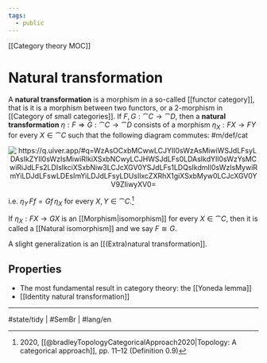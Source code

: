```yaml
---
tags:
  - public
---
```

[[Category theory MOC]]
# Natural transformation

A **natural transformation** is a morphism in a so-called [[functor category]],
that is it is a morphism between two functors,
or a 2-morphism in [[Category of small categories]].
If $F, G : \cat C \to \cat D$, then a **natural transformation** $\eta : F \Rightarrow G : \cat C \to \cat D$
consists of a morphism $\eta_{X} : FX \to FY$ for every $X \in \cat C$
such that the following diagram commutes: #m/def/cat 

<p align="center"><img align="center" src="https://i.upmath.me/svg/%0A%5Cusetikzlibrary%7Bcalc%7D%0A%5Cusetikzlibrary%7Bdecorations.pathmorphing%7D%0A%5Ctikzset%7Bcurve%2F.style%3D%7Bsettings%3D%7B%231%7D%2Cto%20path%3D%7B(%5Ctikztostart)%0A%20%20%20%20..%20controls%20(%24(%5Ctikztostart)!%5Cpv%7Bpos%7D!(%5Ctikztotarget)!%5Cpv%7Bheight%7D!270%3A(%5Ctikztotarget)%24)%0A%20%20%20%20and%20(%24(%5Ctikztostart)!1-%5Cpv%7Bpos%7D!(%5Ctikztotarget)!%5Cpv%7Bheight%7D!270%3A(%5Ctikztotarget)%24)%0A%20%20%20%20..%20(%5Ctikztotarget)%5Ctikztonodes%7D%7D%2C%0A%20%20%20%20settings%2F.code%3D%7B%5Ctikzset%7Bquiver%2F.cd%2C%231%7D%0A%20%20%20%20%20%20%20%20%5Cdef%5Cpv%23%231%7B%5Cpgfkeysvalueof%7B%2Ftikz%2Fquiver%2F%23%231%7D%7D%7D%2C%0A%20%20%20%20quiver%2F.cd%2Cpos%2F.initial%3D0.35%2Cheight%2F.initial%3D0%7D%0A%25%20TikZ%20arrowhead%2Ftail%20styles.%0A%5Ctikzset%7Btail%20reversed%2F.code%3D%7B%5Cpgfsetarrowsstart%7Btikzcd%20to%7D%7D%7D%0A%5Ctikzset%7B2tail%2F.code%3D%7B%5Cpgfsetarrowsstart%7BImplies%5Breversed%5D%7D%7D%7D%0A%5Ctikzset%7B2tail%20reversed%2F.code%3D%7B%5Cpgfsetarrowsstart%7BImplies%7D%7D%7D%0A%25%20TikZ%20arrow%20styles.%0A%5Ctikzset%7Bno%20body%2F.style%3D%7B%2Ftikz%2Fdash%20pattern%3Don%200%20off%201mm%7D%7D%0A%25%20https%3A%2F%2Fq.uiver.app%2F%23q%3DWzAsOCxbMCwwLCJYIl0sWzAsMiwiWSJdLFsyLDAsIkZYIl0sWzIsMiwiRlkiXSxbNCwyLCJHWSJdLFs0LDAsIkdYIl0sWzYsMCwiRiJdLFs2LDIsIkciXSxbNiw3LCJcXGV0YSJdLFs1LDQsIkdmIl0sWzIsMywiRmYiLDJdLFswLDEsImYiLDJdLFsyLDUsIlxcZXRhX1giXSxbMyw0LCJcXGV0YV9ZIiwyXV0%3D%0A%5Cbegin%7Btikzcd%7D%5Bampersand%20replacement%3D%5C%26%5D%0A%09X%20%5C%26%5C%26%20FX%20%5C%26%5C%26%20GX%20%5C%26%5C%26%20F%20%5C%5C%0A%09%5C%5C%0A%09Y%20%5C%26%5C%26%20FY%20%5C%26%5C%26%20GY%20%5C%26%5C%26%20G%0A%09%5Carrow%5B%22f%22'%2C%20from%3D1-1%2C%20to%3D3-1%5D%0A%09%5Carrow%5B%22%7B%5Ceta_X%7D%22%2C%20from%3D1-3%2C%20to%3D1-5%5D%0A%09%5Carrow%5B%22Ff%22'%2C%20from%3D1-3%2C%20to%3D3-3%5D%0A%09%5Carrow%5B%22Gf%22%2C%20from%3D1-5%2C%20to%3D3-5%5D%0A%09%5Carrow%5B%22%5Ceta%22%2C%20from%3D1-7%2C%20to%3D3-7%5D%0A%09%5Carrow%5B%22%7B%5Ceta_Y%7D%22'%2C%20from%3D3-3%2C%20to%3D3-5%5D%0A%5Cend%7Btikzcd%7D%0A#invert" alt="https://q.uiver.app/#q=WzAsOCxbMCwwLCJYIl0sWzAsMiwiWSJdLFsyLDAsIkZYIl0sWzIsMiwiRlkiXSxbNCwyLCJHWSJdLFs0LDAsIkdYIl0sWzYsMCwiRiJdLFs2LDIsIkciXSxbNiw3LCJcXGV0YSJdLFs1LDQsIkdmIl0sWzIsMywiRmYiLDJdLFswLDEsImYiLDJdLFsyLDUsIlxcZXRhX1giXSxbMyw0LCJcXGV0YV9ZIiwyXV0=
" /></p>

i.e. $\eta_{Y}\,Ff = Gf \,\eta_{X}$ for every $X, Y \in \cat C$.[^br]

[^br]: 2020, [[@bradleyTopologyCategoricalApproach2020|Topology: A categorical approach]], pp. 11–12 (Definition 0.9)

If $\eta_{X} : FX \to GX$ is an [[Morphism|isomorphism]] for every $X \in \cat C$,
then it is called a [[Natural isomorphism]] and we say $F \cong G$.

A slight generalization is an [[(Extra)natural transformation]].

## Properties

- The most fundamental result in category theory: the [[Yoneda lemma]]
- [[Identity natural transformation]]

---
#state/tidy | #SemBr | #lang/en 